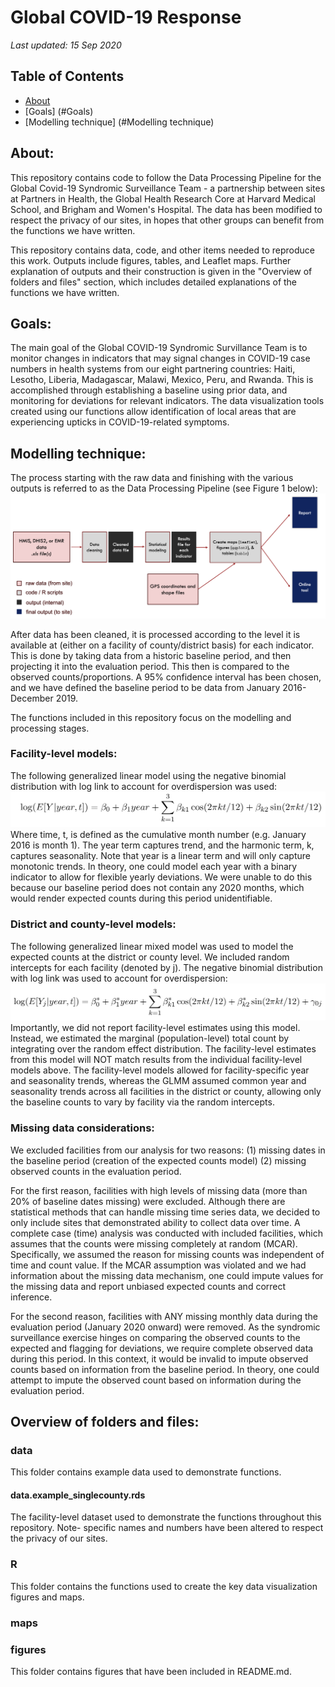 # Global COVID-19 Response
_Last updated: 15 Sep 2020_
## Table of Contents
- [About](#About)
- [Goals] (#Goals)
- [Modelling technique] (#Modelling technique)

## About:
This repository contains code to follow the Data Processing Pipeline for the Global Covid-19 Syndromic Surveillance Team - a partnership between sites at Partners in Health, the Global Health Research Core at Harvard Medical School, and Brigham and Women's Hospital. The data has been modified to respect the privacy of our sites, in hopes that other groups can benefit from the functions we have written.

This repository contains data, code, and other items needed to reproduce this work. Outputs include figures, tables, and Leaflet maps. Further explanation of outputs and their construction is given in the "Overview of folders and files" section, which includes detailed explanations of the functions we have written.


## Goals:
The main goal of the Global COVID-19 Syndromic Survillance Team is to monitor changes in indicators that may signal changes in COVID-19 case numbers in health systems from our eight partnering countries: Haiti, Lesotho, Liberia, Madagascar, Malawi, Mexico, Peru, and Rwanda. This is accomplished through establishing a baseline using prior data, and monitoring for deviations for relevant indicators. The data visualization tools created using our functions allow identification of local areas that are experiencing upticks in COVID-19-related symptoms.

## Modelling technique:
The process starting with the raw data and finishing with the various outputs is referred to as the Data Processing Pipeline (see Figure 1 below):
<img src="figures\pipeline.png">

After data has been cleaned, it is processed according to the level it is available at (either on a facility of county/district basis) for each indicator. This is done by taking data from a historic baseline period, and then projecting it into the evaluation period. This then is compared to the observed counts/proportions. A 95% confidence interval has been chosen, and we have defined the baseline period to be data from January 2016-December 2019. 

The functions included in this repository focus on the modelling and processing stages.

### Facility-level models:

The following generalized linear model using the negative binomial distribution with log link to account for overdispersion was used:
<img src="figures\modelling_equation_1.png">
Where time, t, is defined as the cumulative month number (e.g. January 2016 is month 1). The year term captures trend, and the harmonic term, k, captures seasonality. Note that year is a linear term and will only capture monotonic trends. In theory, one could model each year with a binary indicator to allow for flexible yearly deviations. We were unable to do this because our baseline period does not contain any 2020 months, which would render expected counts during this period unidentifiable.

### District and county-level models:

The following generalized linear mixed model was used to model the expected counts at the district or county level. We included random intercepts for each facility (denoted by j). The negative binomial distribution with log link was used to account for overdispersion:
<img src="figures\modelling_equation_2.png">
Importantly, we did not report facility-level estimates using this model. Instead, we estimated the marginal (population-level) total count by integrating over the random effect distribution. The facility-level estimates from this model will NOT match results from the individual facility-level models above. The facility-level models allowed for facility-specific year and seasonality trends, whereas the GLMM assumed common year and seasonality trends across all facilities in the district or county, allowing only the baseline counts to vary by facility via the random intercepts.

### Missing data considerations:
We excluded facilities from our analysis for two reasons: (1) missing dates in the baseline period (creation of the expected counts model) (2) missing observed counts in the evaluation period.

For the first reason, facilities with high levels of missing data (more than 20% of baseline dates missing) were excluded. Although there are statistical methods that can handle missing time series data, we decided to only include sites that demonstrated ability to collect data over time. A complete case (time) analysis was conducted with included facilities, which assumes that the counts were missing completely at random (MCAR). Specifically, we assumed the reason for missing counts was independent of time and count value. If the MCAR assumption was violated and we had information about the missing data mechanism, one could impute values for the missing data and report unbiased expected counts and correct inference.

For the second reason, facilities with ANY missing monthly data during the evaluation period (January 2020 onward) were removed. As the syndromic surveillance exercise hinges on comparing the observed counts to the expected and flagging for deviations, we require complete observed data during this period. In this context, it would be invalid to impute observed counts based on information from the baseline period. In theory, one could attempt to impute the observed count based on information during the evaluation period.

## Overview of folders and files:
### data
This folder contains example data used to demonstrate functions.
#### data.example_singlecounty.rds
The facility-level dataset used to demonstrate the functions throughout this repository. Note- specific names and numbers have been altered to respect the privacy of our sites.

### R
This folder contains the functions used to create the key data visualization figures and maps.

### maps

### figures
This folder contains figures that have been included in README.md.
